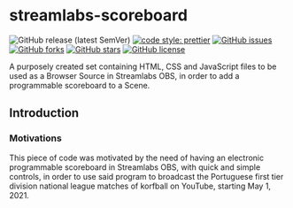 # streamlabs-scoreboard

![GitHub release (latest SemVer)](https://img.shields.io/github/v/release/Touratica/streamlabs-scoreboard)
[![code style: prettier](https://img.shields.io/badge/code_style-prettier-ff69b4.svg?style=flat)](https://github.com/prettier/prettier)
[![GitHub issues](https://img.shields.io/github/issues/Touratica/streamlabs-scoreboard)](https://github.com/Touratica/streamlabs-scoreboard/issues)
[![GitHub forks](https://img.shields.io/github/forks/Touratica/streamlabs-scoreboard)](https://github.com/Touratica/streamlabs-scoreboard/network)
[![GitHub stars](https://img.shields.io/github/stars/Touratica/streamlabs-scoreboard)](https://github.com/Touratica/streamlabs-scoreboard/stargazers)
[![GitHub license](https://img.shields.io/github/license/Touratica/streamlabs-scoreboard)](https://github.com/Touratica/streamlabs-scoreboard/blob/main/LICENSE)

A purposely created set containing HTML, CSS and JavaScript files to be used as a Browser Source in Streamlabs OBS, in
order to add a programmable scoreboard to a Scene.

## Introduction

### Motivations

This piece of code was motivated by the need of having an electronic programmable scoreboard in Streamlabs OBS, with
quick and simple controls, in order to use said program to broadcast the Portuguese first tier division national league
matches of korfball on YouTube, starting May 1, 2021.
